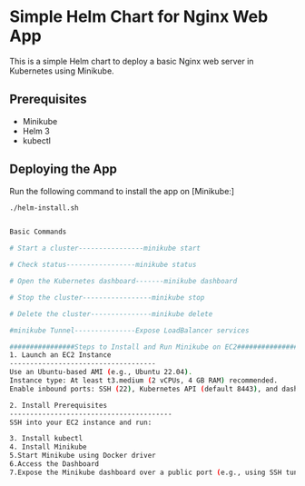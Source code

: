 # Simple Helm Chart for Nginx Web App

This is a simple Helm chart to deploy a basic Nginx web server in Kubernetes using Minikube.

## Prerequisites

- Minikube
- Helm 3
- kubectl

## Deploying the App

Run the following command to install the app on [Minikube:]
```bash
./helm-install.sh


Basic Commands

# Start a cluster----------------minikube start

# Check status-----------------minikube status

# Open the Kubernetes dashboard-------minikube dashboard

# Stop the cluster-----------------minikube stop

# Delete the cluster---------------minikube delete

#minikube Tunnel---------------Expose LoadBalancer services

################Steps to Install and Run Minikube on EC2#################
1. Launch an EC2 Instance
------------------------------------
Use an Ubuntu-based AMI (e.g., Ubuntu 22.04).
Instance type: At least t3.medium (2 vCPUs, 4 GB RAM) recommended.
Enable inbound ports: SSH (22), Kubernetes API (default 8443), and dashboard (optional 30000–32767).

2. Install Prerequisites
----------------------------------------
SSH into your EC2 instance and run:

3. Install kubectl
4. Install Minikube
5.Start Minikube using Docker driver
6.Access the Dashboard 
7.Expose the Minikube dashboard over a public port (e.g., using SSH tunneling or minikube tunnel)..Then access the printed URL in your browser. You may need to update your security group to allow the relevant port and can access it at: http://localhost:8080



